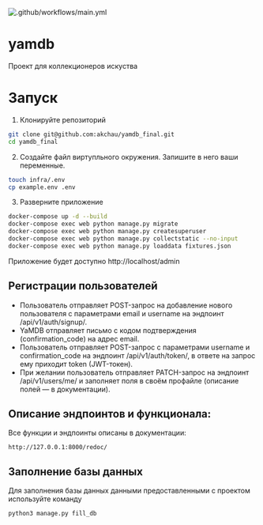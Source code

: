 ![.github/workflows/main.yml](https://github.com/akchau/yamdb_final/actions/workflows/yamdb_workflow.yml/badge.svg)

# yamdb

Проект для коллекционеров искуства

# Запуск
1. Клонируйте репозиторий
```bash
git clone git@github.com:akchau/yamdb_final.git
cd yamdb_final
```

2. Создайте файл виртупльного окружения. Запишите в него ваши переменные.
```bash
touch infra/.env
cp example.env .env
```

3. Разверните приложение
```bash
docker-compose up -d --build
docker-compose exec web python manage.py migrate
docker-compose exec web python manage.py createsuperuser
docker-compose exec web python manage.py collectstatic --no-input
docker-compose exec web python manage.py loaddata fixtures.json
```
Приложение будет доступно
http://localhost/admin


## Регистрации пользователей
- Пользователь отправляет POST-запрос на добавление нового пользователя с параметрами email и username на эндпоинт /api/v1/auth/signup/.
- YaMDB отправляет письмо с кодом подтверждения (confirmation_code) на адрес email.
- Пользователь отправляет POST-запрос с параметрами username и confirmation_code на эндпоинт /api/v1/auth/token/, в ответе на запрос ему приходит token (JWT-токен).
- При желании пользователь отправляет PATCH-запрос на эндпоинт /api/v1/users/me/ и заполняет поля в своём профайле (описание полей — в документации).
## Описание эндпоинтов и функционала:

Все функции и эндпоинты описаны в документации:
```
http://127.0.0.1:8000/redoc/
```
## Заполнение базы данных

Для заполнения базы данных данными предоставленными с проектом используйте команду 
```
python3 manage.py fill_db

